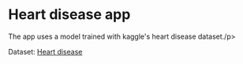 <h1>Heart disease app</h1>

<p>The app uses a model trained with kaggle's heart disease dataset./p>


<p>Dataset: <a href="https://www.kaggle.com/ronitf/heart-disease-uci">Heart disease</a></p>
